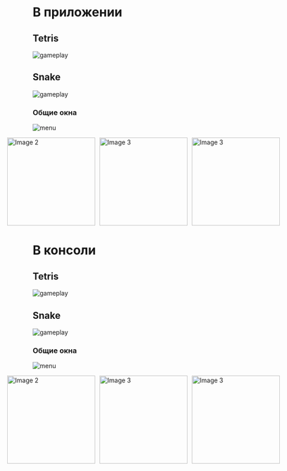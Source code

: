 # В приложении

## Tetris

![gameplay](misc/images/result/desktop/tetris/gameplay.png)

## Snake

![gameplay](misc/images/result/desktop/snake/gameplay.png)

### Общие окна

![menu](misc/images/result/desktop/common/menu.png)

<div style="display: flex; gap: 10px; justify-content: center;">
  <img src="misc/images/result/desktop/common/start.png" alt="Image 2" width="200" />
  <img src="misc/images/result/desktop/common/pause.png" alt="Image 3" width="200" />
  <img src="misc/images/result/desktop/common/gameover.png" alt="Image 3" width="200" />
</div>

# В консоли

## Tetris

![gameplay](misc/images/result/cli/tetris/gameplay.png)

## Snake

![gameplay](misc/images/result/cli/snake/gameplay.png)

### Общие окна

![menu](misc/images/result/cli/common/menu.png)

<div style="display: flex; gap: 10px; justify-content: center;">
  <img src="misc/images/result/cli/common/start.png" alt="Image 2" width="200" />
  <img src="misc/images/result/cli/common/pause.png" alt="Image 3" width="200" />
  <img src="misc/images/result/cli/common/gameover.png" alt="Image 3" width="200" />
</div>